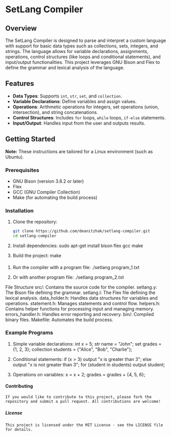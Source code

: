 # SetLang Compiler

## Overview

The SetLang Compiler is designed to parse and interpret a custom language with support for basic data types such as collections, sets, integers, and strings. The language allows for variable declarations, assignments, operations, control structures (like loops and conditional statements), and input/output functionalities. This project leverages GNU Bison and Flex to define the grammar and lexical analysis of the language.

## Features

- **Data Types**: Supports `int`, `str`, `set`, and `collection`.
- **Variable Declarations**: Define variables and assign values.
- **Operations**: Arithmetic operations for integers, set operations (union, intersection), and string concatenations.
- **Control Structures**: Includes `for` loops, `while` loops, `if-else` statements.
- **Input/Output**: Handles input from the user and outputs results.

## Getting Started

**Note:** These instructions are tailored for a Linux environment (such as Ubuntu).

### Prerequisites

- GNU Bison (version 3.8.2 or later)
- Flex
- GCC (GNU Compiler Collection)
- Make (for automating the build process)

### Installation

1. Clone the repository:
   ```bash
   git clone https://github.com/deanitzhak/setlang-compiler.git
   cd setlang-compiler

2. Install dependencies:
    sudo apt-get install bison flex gcc make

3. Build the project:
    make

####
1.  Run the compiler with a program file:
    ./setlang program_1.txt

2. Or with another program file:
    ./setlang program_2.txt

File Structure
src/:               Contains the source code for the compiler.
setlang.y:          The Bison file defining the grammar.
setlang.l:          The Flex file defining the lexical analysis.
data_holder.h:      Handles data structures for variables and operations.
statement.h:        Manages statements and control flow.
helpers.h:          Contains helper functions for processing input and managing memory.
errors_handler.h:   Handles error reporting and recovery.
bin/:               Compiled binary files.
Makefile:           Automates the build process.

### Example Programs
1. Simple variable declarations:
    int x = 5;
    str name = "John";
    set grades = {1, 2, 3};
    collection students = {"Alice", "Bob", "Charlie"};

2. Conditional statements:
    if (x > 3)
        output "x is greater than 3";
    else 
        output "x is not greater than 3";
    for (student in students) 
        output student;

3. Operations on variables:
    x = x + 2;
    grades = grades + {4, 5, 6};

#### Contributing
    If you would like to contribute to this project, please fork the repository and submit a pull request. All contributions are welcome!

##### License
    This project is licensed under the MIT License - see the LICENSE file for details.



